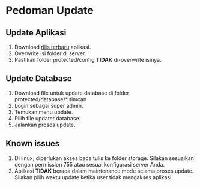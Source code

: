 # Pedoman Update

## Update Aplikasi

1. Download [rilis terbaru](https://github.com/simda-id/simcan/releases) aplikasi.
2. Overwrite isi folder di server.
3. Pastikan folder protected/config __TIDAK__ di-overwrite isinya.

## Update Database

1. Download file untuk update database di folder protected/database/*.simcan
2. Login sebagai super admin.
3. Temukan menu update.
4. Pilih file updater database.
5. Jalankan proses update.

## Known issues

1. Di linux, diperlukan akses baca tulis ke folder storage. Silakan sesuaikan dengan permission 755 atau sesuai konfigurasi server Anda.
2. Aplikasi __TIDAK__ berada dalam maintenance mode selama proses update. Silakan pilih waktu update ketika user tidak mengakses aplikasi.
